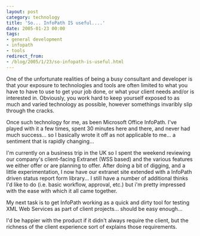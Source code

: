 ```yaml
---
layout: post
category: technology
title: 'So... InfoPath IS useful....'
date: 2005-01-23 00:00
tags:
- general development
- infopath
- tools
redirect_from:
- /blog/2005/1/23/so-infopath-is-useful.html
---
```

One of the unfortunate realities of being a busy consultant and developer is that your exposure to technologies and tools are often limited to what you have to have to use to get your job done, or what your client needs and/or is interested in.  Obviously, you work hard to keep yourself exposed to as much and varied technology as possible, however somethings invaribly slip through the cracks.

Once such technology for me, as been Microsoft Office InfoPath.  I've played with it a few times, spent 30 minutes here and there, and never had much success... so I basically wrote it off as not applicable to me... a sentiment that is rapidly changing...

I'm currently on a business trip in the UK so I spent the weekend reviewing our company's client-facing Extranet (WSS based) and the various features we either offer or are planning to offer.  After doing a bit of digging, and a little experimentation, I now have our extranet site extended with a InfoPath driven status report form library... I still have a number of additional thinks I'd like to do (i.e. basic workflow, approval, etc.) but i'm pretty impressed with the ease with which it all came together. 

My next task is to get InfoPath working as a quick and dirty tool for testing XML Web Services as part of client projects... should be easy enough...

I'd be happier with the product if it didn't always require the client, but the richness of the client experience sort of explains those requirements.
